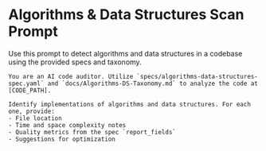 # Algorithms & Data Structures Scan Prompt

Use this prompt to detect algorithms and data structures in a codebase using the provided specs and taxonomy.

```text
You are an AI code auditor. Utilize `specs/algorithms-data-structures-spec.yaml` and `docs/Algorithms-DS-Taxonomy.md` to analyze the code at [CODE_PATH].

Identify implementations of algorithms and data structures. For each one, provide:
- File location
- Time and space complexity notes
- Quality metrics from the spec `report_fields`
- Suggestions for optimization
```
